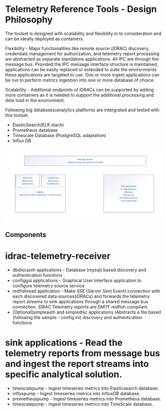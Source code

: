 # Telemetry Reference Tools - Design Philosophy 

The toolset is designed with scalability and flexibility in to consideration and can be ideally deployed as containers.

Flexibility - Major functionalities like remote source (iDRAC) discovery, credentials management for authorization, and telemetry report processing are abstracted as separate standalone applications. All IPC are through the message bus. Provided the IPC message interface structure is maintained, applications can be easily replaced or extended to suite the environments these applications are targeted to use. One or more ingest applications can be run  to perform metrics ingestion into one or more database of choice.

Scalability - Additional endpoints of iDRACs can be supported by adding more containers as it is needed to support the additional processing and data load in the environment.

Following big databases/analytics platforms are intergrated and tested with this toolset.
* ElasticSearch(ELK stack) 
* Prometheus database
* Timescale Database (PostgreSQL adaptation)
* Influx DB


![Screenshot](highleveldesign.png)


## Components 


# idrac-telemetry-receiver
   * dbdiscauth applications - Database (mysql) based discovery and authentication functions
   * configgui applications - Graphical User Interface application to configure telemetry source service 
   * redfishread application - Make SSE (Server Sent Event) connection with each discovered data sources(iDRACs) and forwards the telemetry report streams to sink applications through a shared message bus connection. iDRAC Telemetry reports are DMTF redfish compliant.   
   * [Optional]simpleauth and simpledisc applications (Abstracts a file based (following the sample - config.ini)  discovery and authentication functions

# sink applications - Read the telemetry reports from message bus and ingest the report streams into specific analytical solution.
   * timescalepump - Ingest timeseries metrics into Elasticsearch database.
   * influxpump - Ingest timeseries metrics into InfluxDB database.
   * prometheuspump - Ingest timeseries metrics into Prometheus database.
   * timescalepump - Ingest timeseries metrics into TimeScale database.

